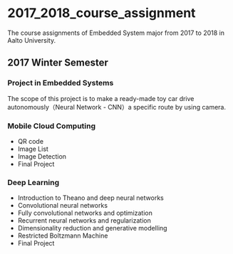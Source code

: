 # 2017_2018_course_assignment

The course assignments of Embedded System major from 2017 to 2018 in Aalto University.

## 2017 Winter Semester
### Project in Embedded Systems
The scope of this project is to make a ready-made toy car drive autonomously（Neural Network - CNN）a specific route by using camera. 

### Mobile Cloud Computing
* QR code
* Image List
* Image Detection
* Final Project

### Deep Learning
* Introduction to Theano and deep neural networks
* Convolutional neural networks
* Fully convolutional networks and optimization
* Recurrent neural networks and regularization
* Dimensionality reduction and generative modelling
* Restricted Boltzmann Machine
* Final Project